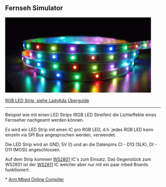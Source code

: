## Fernseh Simulator

![](../../images/actors/LedStrips.png)

[RGB LED Strip, siehe LadyAda Überguide](https://learn.adafruit.com/adafruit-neopixel-uberguide) 

- - -

Beispiel wie mit einen LED Strips (RGB LED Streifen) die Lichteffekte eines Fernseher nachgeamt werden können.

Es wird ein LED Strip mit einen IC pro RGB LED, d.h. jedes RGB LED kann einzeln via SPI Bus angesprochen werden, verwendet.

Die LED Strip wird an GND, 5V (!) und an die Datenpins CI - D13 (SLK), DI - D11 (MOSI) angeschlossen.

Auf dem Strip kommen [WS2801](http://www.adafruit.com/datasheets/WS2801.pdf) IC&#039;s zum Einsatz. Das Gegenstück zum WS2801 ist der [WS2811](https://www.adafruit.com/datasheets/WS2811.pdf) IC welcher aber nur mit ein paar mbed Boards funktioniert.



\*  [Arm Mbed Online Compiler](https://os.mbed.com/compiler/#import:/teams/Disco-L475VG-IOT/code/FernsehSimulator/)
